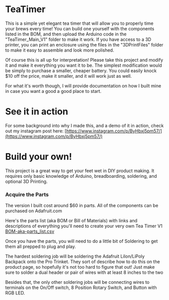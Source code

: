 # TeaTimer

This is a simple yet elegant tea timer that will allow you to properly time your brews every time! You can build one yourself with the components listed in the BOM, and then upload the Arduino code in the "TeaTimer_Main_V1" folder to make it work. If you have access to a 3D printer, you can print an enclosure using the files in the "3DPrintFiles" folder  to make it easy to assemble and look more polished.

Of course this is all up for interpretation! Please take this project and modify it and make it everything you want it to be. The simplest modification would be simply to purchase a smaller, cheaper battery. You could easily knock $10 off the price, make it smaller, and it will work just as well.

For what it's worth though, I will provide documentation on how I built mine in case you want a good a good place to start.

# See it in action
For some background into why I made this, and a demo of it in action, check out my instagram post here:
[https://www.instagram.com/p/ByHbxj5pm57/](https://www.instagram.com/p/ByHbxj5pm57/)


# Build your own!
This project is a great way to get your feet wet in DIY product making. It requires only basic knowledge of Arduino, breadboarding, soldering, and optional 3D Printing.

### Acquire the Parts
The version I built cost around $60 in parts. All of the components can be purchased on Adafruit.com 

Here's the parts list (aka BOM or Bill of Materials) with links and descriptions of everything you'll need to create your very own Tea Timer V1
[BOM-aka-parts_list.csv](https://github.com/EfficiencyJunky/TeaTimerV1/blob/master/BOM-aka-parts_list.csv "BOM-aka-parts_list.csv")

Once you have the parts, you will need to do a little bit of Soldering to get them all prepped to plug and play.

The hardest soldering job will be soldering the Adafruit LiIon/LiPoly Backpack onto the Pro Trinket. They sort of describe how to do this on the product page, so hopefully it's not too hard to figure that out! Just make sure to solder a dual header or pair of wires with at least 8 inches to the two 

Besides that, the only other soldering jobs will be connecting wires to terminals on the On/Off switch, 8 Position Rotary Switch, and Button with RGB LED. 
<!--stackedit_data:
eyJoaXN0b3J5IjpbLTE4MjUwNjQ0NSw4MzQ3OTA3ODcsMTIzMD
Y1MzY4MV19
-->